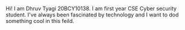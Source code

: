 Hi! I am Dhruv Tyagi 20BCY10138.
I am first year CSE Cyber security student. 
I've always been fascinated by technology and I want to dod something cool in this feild.
